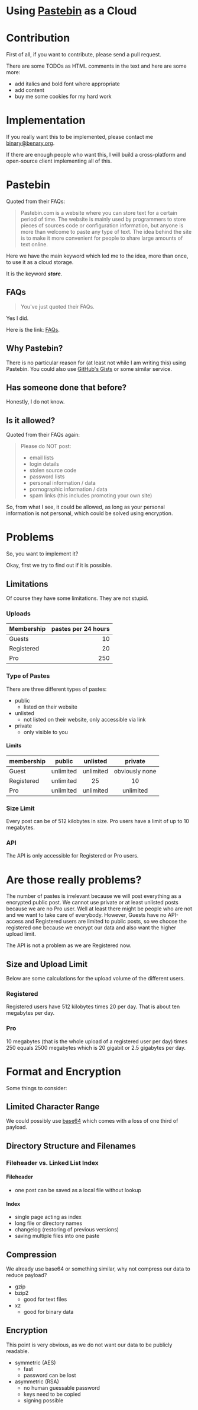 Using [Pastebin](http://pastebin.com) as a Cloud
================================================


# Contribution

First of all, if you want to contribute, please send a pull request.

There are some TODOs as HTML comments in the text and here are some more:

- add italics and bold font where appropriate
- add content
- buy me some cookies for my hard work


# Implementation

If you really want this to be implemented, please contact me
[binary@benary.org](mailto:binary@benary.org).

If there are enough people who want this, I will build a cross-platform and
open-source client implementing all of this.

# Pastebin

Quoted from their FAQs:

> Pastebin.com is a website where you can store text for a certain period of
> time. The website is mainly used by programmers to store pieces of sources
> code or configuration information, but anyone is more than welcome to paste
> any type of text. The idea behind the site is to make it more convenient for
> people to share large amounts of text online.

Here we have the main keyword which led me to the idea, more than once, to use
it as a cloud storage.

It is the keyword **_store_**.

## FAQs

> You've just quoted their FAQs.

Yes I did.

Here is the link: [FAQs](http://pastebin.com/faq).

## Why Pastebin?

There is no particular reason for (at least not while I am writing this) using
Pastebin. You could also use [GitHub's Gists](https://gist.github.com) or some
similar service.

## Has someone done that before?

Honestly, I do not know.

## Is it allowed?

Quoted from their FAQs again:

> Please do NOT post:
> - email lists
> - login details
> - stolen source code
> - password lists
> - personal information / data
> - pornographic information / data
> - spam links (this includes promoting your own site)

So, from what I see, it could be allowed, as long as your personal information
is not personal, which could be solved using encryption.

<!-- TODO: check if it could really be done -->


# Problems

So, you want to implement it?

Okay, first we try to find out if it is possible.

## Limitations

Of course they have some limitations. They are not stupid.

### Uploads

| Membership | pastes per 24 hours |
| :--------- | ------------------: |
| Guests     |    10               |
| Registered |    20               |
| Pro        |   250               |

### Type of Pastes

There are three different types of pastes:

- public
	- listed on their website
- unlisted
	- not listed on their website, only accessible via link
- private
	- only visible to you

#### Limits

| membership | public    | unlisted  | private        |
| :--------- | :-------: | :-------: | :------------: |
| Guest      | unlimited | unlimited | obviously none |
| Registered | unlimited | 25        | 10             |
| Pro        | unlimited | unlimited | unlimited      |

### Size Limit

Every post can be of 512 kilobytes in size.
Pro users have a limit of up to 10 megabytes.

<!-- TODO: check if they mean powers of ten or two -->

### API

The API is only accessible for Registered or Pro users.


# Are those really problems?

The number of pastes is irrelevant because we will post everything as a
encrypted public post.
We cannot use private or at least unlisted posts because we are no Pro user.
Well at least there might be people who are not and we want to take care of
everybody.
However, Guests have no API-access and Registered users are limited to public
posts, so we choose the registered one because we encrypt our data and also want
the higher upload limit.

The API is not a problem as we are Registered now.

## Size and Upload Limit

Below are some calculations for the upload volume of the different users.

### Registered

Registered users have 512 kilobytes times 20 per day.
That is about ten megabytes per day.

### Pro

10 megabytes (that is the whole upload of a registered user per day) times 250
equals 2500 megabytes which is 20 gigabit or 2.5 gigabytes per day.


# Format and Encryption

Some things to consider:

## Limited Character Range

We could possibly use [base64](https://en.wikipedia.org/wiki/Base64) which comes
with a loss of one third of payload.

## Directory Structure and Filenames

### Fileheader vs. Linked List Index

#### Fileheader

- one post can be saved as a local file without lookup

#### Index

- single page acting as index
- long file or directory names
- changelog (restoring of previous versions)
- saving multiple files into one paste

## Compression

We already use base64 or something similar, why not compress our data to reduce
payload?

- gzip
- bzip2
	- good for text files
- xz
	- good for binary data

<!-- TODO: add more -->

## Encryption

This point is very obvious, as we do not want our data to be publicly readable.

- symmetric (AES)
	- fast
	- password can be lost
- asymmetric (RSA)
	- no human guessable password
	- keys need to be copied
	- signing possible

<!-- TODO: add more algorithms -->

